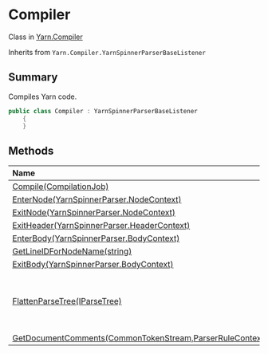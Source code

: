 # Compiler

Class in [Yarn.Compiler](/api/csharp/yarn.compiler.md)

Inherits from `Yarn.Compiler.YarnSpinnerParserBaseListener`

## Summary


Compiles Yarn code.


```csharp
public class Compiler : YarnSpinnerParserBaseListener
    {
    }
```

## Methods

|Name|Description|
|:---|:---|
|[Compile(CompilationJob)](/api/csharp/yarn.compiler.compiler.compile.md)||
|[EnterNode(YarnSpinnerParser.NodeContext)](/api/csharp/yarn.compiler.compiler.enternode.md)||
|[ExitNode(YarnSpinnerParser.NodeContext)](/api/csharp/yarn.compiler.compiler.exitnode.md)||
|[ExitHeader(YarnSpinnerParser.HeaderContext)](/api/csharp/yarn.compiler.compiler.exitheader.md)||
|[EnterBody(YarnSpinnerParser.BodyContext)](/api/csharp/yarn.compiler.compiler.enterbody.md)||
|[GetLineIDForNodeName(string)](/api/csharp/yarn.compiler.compiler.getlineidfornodename.md)||
|[ExitBody(YarnSpinnerParser.BodyContext)](/api/csharp/yarn.compiler.compiler.exitbody.md)||
|[FlattenParseTree(IParseTree)](/api/csharp/yarn.compiler.compiler.flattenparsetree.md)|Flattens a tree of  <code>T:Antlr4.Runtime.Tree.IParseTree</code>  objects by recursively visiting their children, and converting them into a flat  <code>T:System.Collections.Generic.IEnumerable`1</code> .|
|[GetDocumentComments(CommonTokenStream,ParserRuleContext,bool)](/api/csharp/yarn.compiler.compiler.getdocumentcomments.md)||


